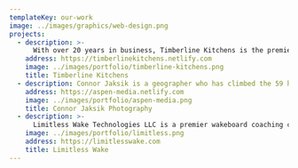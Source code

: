 ```yaml
---
templateKey: our-work
image: ../images/graphics/web-design.png
projects:
  - description: >-
      With over 20 years in business, Timberline Kitchens is the premier cabinetry company in Summit County, Colorado. Aspen Apps strived to develop their online presence in a way that elegantly represented their work.
    address: https://timberlinekitchens.netlify.com
    image: ../images/portfolio/timberline-kitchens.png
    title: Timberline Kitchens
  - description: Connor Jaksik is a geographer who has climbed the 59 highest mountains in Colorado and visited 36 countries. He brings his studdies to the world through photography and Aspen Apps worked to bring his photography to the world through the internet.
    address: https://aspen-media.netlify.com
    image: ../images/portfolio/aspen-media.png
    title: Connor Jaksik Photography
  - description: >-
      Limitless Wake Technologies LLC is a premier wakeboard coaching company in Austin, Texas. They love what they do and love sharing it with others. Aspen Apps developed their online ecosystem to help others find them online.
    image: ../images/portfolio/limitless.png
    address: https://limitlesswake.com
    title: Limitless Wake
---
```

